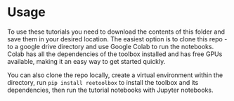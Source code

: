 # Usage

To use these tutorials you need to download the contents of this folder and save them in your desired location. The easiest option is to clone this repo - to a google drive directory and use Google Colab to run the notebooks. Colab has all the dependencies of the toolbox installed and has free GPUs available, making it an easy way to get started quickly. 

You can also clone the repo locally, create a virtual environment within the directory, run `pip install reetoolbox` to install the toolbox and its dependencies, then run the tutorial notebooks with Jupyter notebooks.
